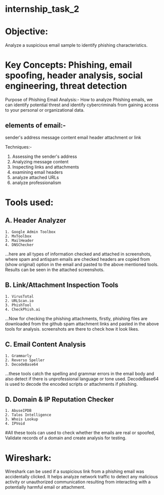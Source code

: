 # internship_task_2

# Objective:
Analyze a suspicious email sample to identify phishing characteristics.

# Key Concepts: Phishing, email spoofing, header analysis, social engineering, threat detection

Purpose of Phishing Email Analysis:-
How to analyze Phishing emails, we can identify potential threst and identify cybercriminals from gaining access to your personal or organizational data.

## elements of email:-
sender's address
message content
email header
attachment or link

Techniques:-
1. Assessing the sender's address
2. Analyzing message content
3. Inspecting links and attachments
4. examining email headers
5. analyze attached URLs
6. analyze professionalism 

# Tools used:

## A. Header Analyzer
    1. Google Admin Toolbox  
    2. MxToolbox 
    3. MailHeader 
    4. DNSChecker
...here are all types of information checked and attached in screenshots, where spam and antispam emails are checked
headers are copied from (show original) option in the email and pasted to the above mentioned tools. 
Results can be seen in the attached screenshots.
    
 ## B. Link/Attachment Inspection Tools
    1. VirusTotal
    2. URLScan.io
    3. PhishTool
    4. CheckPhish.ai

...Now for checking the phishing attachments, firstly, phishing files are downloaded from the github spam attachment links and pasted in the above tools for analysis.
screenshots are there to check how it look likes.

## C. Email Content Analysis
    1. Grammarly
    2. Reverso Speller
    3. DecodeBase64

...these tools catch the spelling and grammar errors in the email body and also detect if there is unprofessional language or tone used. DecodeBase64 is used to decode the encoded scripts or attachments if phishing. 

## D. Domain & IP Reputation Checker
    1. AbuseIPDB
    2. Talos Intelligence
    3. Whois Lookup
    4. IPVoid

#All these tools can used to check whether the emails are real or spoofed, Validate records of a domain and create analysis for testing. 

# Wireshark:
Wireshark can be used if a suspicious link from a phishing email was accidentally clicked. It helps analyze network traffic to detect any malicious activity or unauthorized communication resulting from interacting with a potentially harmful email or attachment.
